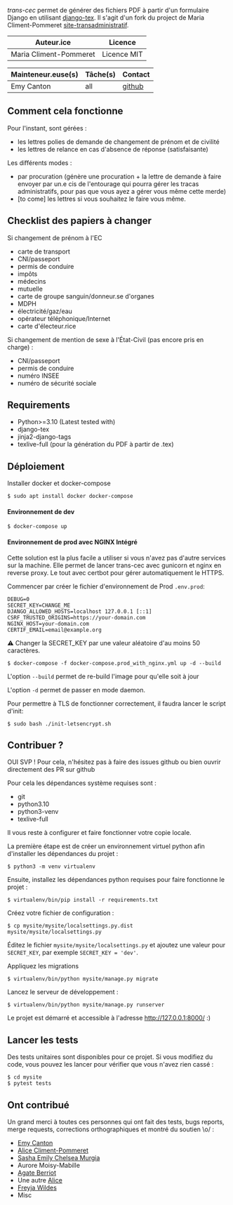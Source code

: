 *trans-cec* permet de générer des fichiers PDF à partir d'un formulaire Django en utilisant [django-tex](https://pypi.org/project/django-tex/).
Il s'agit d'un fork du project de Maria Climent-Pommeret
[site-transadministratif](https://gitlab.chelsea486mhz.fr/Chelsea486MHz/trans-cec).

| Auteur.ice             | Licence     |
|------------------------|-------------|
| Maria Climent-Pommeret | Licence MIT |


| Mainteneur.euse(s) | Tâche(s)   | Contact |
|--------------------|------------|---------|
| Emy Canton         | all        |     [github](https://github.com/entropyqueen/trans-cec/issues)    |

Comment cela fonctionne
-----------------------

Pour l'instant, sont gérées :
- les lettres polies de demande de changement de prénom et de civilité
- les lettres de relance en cas d'absence de réponse (satisfaisante)

Les différents modes :
- par procuration (génère une procuration + la lettre de demande à faire envoyer
par un.e cis de l'entourage qui pourra gérer les tracas administratifs, pour pas
que vous ayez a gérer vous même cette merde)
- [to come] les lettres si vous souhaitez le faire vous même.

Checklist des papiers à changer
-------------------------------

Si changement de prénom à l'EC
- carte de transport
- CNI/passeport
- permis de conduire
- impôts
- médecins
- mutuelle
- carte de groupe sanguin/donneur.se d'organes
- MDPH
- électricité/gaz/eau
- opérateur téléphonique/Internet
- carte d'électeur.rice

Si changement de mention de sexe à l'État-Civil (pas encore pris en charge) :
- CNI/passeport
- permis de conduire
- numéro INSEE
- numéro de sécurité sociale

Requirements
------------

- Python>=3.10 (Latest tested with)
- django-tex
- jinja2-django-tags
- texlive-full (pour la génération du PDF à partir de .tex)

Déploiement
----------

Installer docker et docker-compose

```shell
$ sudo apt install docker docker-compose
```

#### Environnement de dev

```shell
$ docker-compose up
```

#### Environnement de prod avec NGINX Intégré

Cette solution est la plus facile a utiliser si vous n'avez pas d'autre services sur la machine.
Elle permet de lancer trans-cec avec gunicorn et nginx en reverse proxy. Le tout avec certbot pour gérer 
automatiquement le HTTPS.

Commencer par créer le fichier d'environnement de Prod `.env.prod`:
```shell
DEBUG=0
SECRET_KEY=CHANGE_ME
DJANGO_ALLOWED_HOSTS=localhost 127.0.0.1 [::1]
CSRF_TRUSTED_ORIGINS=https://your-domain.com
NGINX_HOST=your-domain.com
CERTIF_EMAIL=email@example.org
```
⚠️ Changer la SECRET_KEY par une valeur aléatoire d'au moins 50 caractères.

```shell
$ docker-compose -f docker-compose.prod_with_nginx.yml up -d --build
```
L'option `--build` permet de re-build l'image pour qu'elle soit à jour

L'option `-d` permet de passer en mode daemon.

Pour permettre à TLS de fonctionner correctement, il faudra lancer le script d'init:
```shell
$ sudo bash ./init-letsencrypt.sh
```


Contribuer ?
------------

OUI SVP ! Pour cela, n'hésitez pas à faire des issues github ou bien ouvrir directement des PR sur github 

Pour cela les dépendances système requises sont :

- git
- python3.10
- python3-venv
- texlive-full

Il vous reste à configurer et faire fonctionner votre copie locale.

La première étape est de créer un environnement virtuel python afin d'installer les dépendances du projet :

    $ python3 -m venv virtualenv

Ensuite, installez les dépendances python requises pour faire fonctionne le projet :

    $ virtualenv/bin/pip install -r requirements.txt

Créez votre fichier de configuration :

    $ cp mysite/mysite/localsettings.py.dist mysite/mysite/localsettings.py

Éditez le fichier `mysite/mysite/localsettings.py` et ajoutez une valeur pour `SECRET_KEY`,
par exemple `SECRET_KEY = 'dev'`.

Appliquez les migrations

    $ virtualenv/bin/python mysite/manage.py migrate

Lancez le serveur de développement :

    $ virtualenv/bin/python mysite/manage.py runserver

Le projet est démarré et accessible à l'adresse http://127.0.0.1:8000/ :)

Lancer les tests
----------------

Des tests unitaires sont disponibles pour ce projet. Si vous modifiez du code, vous pouvez
les lancer pour vérifier que vous n'avez rien cassé :

    $ cd mysite
    $ pytest tests

Ont contribué
-------------

Un grand merci à toutes ces personnes qui ont fait des tests, bugs reports, merge requests, corrections orthographiques
et montré du soutien \o/ :

- [Emy Canton](https://entropyqueen.github.io/)
- [Alice Climent-Pommeret](https://alice.climent-pommeret.red/fr)
- [Sasha Emily Chelsea Murgia](https://www.chelsea486mhz.fr)
- Aurore Moisy-Mabille
- [Agate Berriot](https://agate.blue/)
- Une autre [Alice](https://bidule.menf.in/users/alice)
- [Freyja Wildes](https://social.art-software.fr/@freyja_wildes)
- Misc
